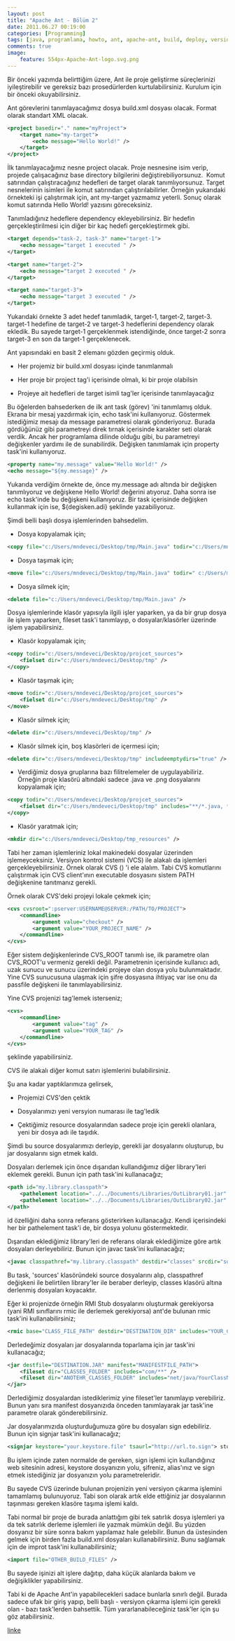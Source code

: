 ```yaml
---
layout: post
title: "Apache Ant - Bölüm 2"
date: 2011.06.27 00:19:00
categories: [Programming]
tags: [java, programlama, howto, ant, apache-ant, build, deploy, version-control]
comments: true
image:
    feature: 554px-Apache-Ant-logo.svg.png
---
```


Bir önceki yazımda belirttiğim üzere, Ant ile proje geliştirme süreçlerinizi iyileştirebilir ve gereksiz bazı prosedürlerden kurtulabilirsiniz. Kurulum için bir önceki okuyabilirsiniz. 

<!--more-->

Ant görevlerini tanımlayacağımız dosya build.xml dosyası olacak. Format olarak standart XML olacak. 

```xml
<project basedir="." name="myProject">
    <target name="my-target">
        <echo message="Hello World!" />
    </target>
</project> 
```

İlk tanımlayacağımız nesne project olacak. Proje nesnesine isim verip, projede çalışacağınız base directory bilgilerini değiştirebiliyorsunuz.  Komut satırından çalıştıracağınız hedefleri de target olarak tanımlıyorsunuz. Target nesnelerinin isimleri ile komut satırından çalıştırılabilirler. Örneğin yukarıdaki örnekteki işi çalıştırmak için, ant my-target yazmamız yeterli. Sonuç olarak komut satırında Hello World! yazısını göreceksiniz. 

Tanımladığınız hedeflere dependency ekleyebilirsiniz. Bir hedefin gerçekleştirilmesi için diğer bir kaç hedefi gerçekleştirmek gibi. 

```xml
<target depends="task-2, task-3" name="target-1">
    <echo message="target 1 executed " />
</target>

<target name="target-2">
    <echo message="target 2 executed " />
</target>

<target name="target-3">
    <echo message="target 3 executed " />
</target> 
```

Yukarıdaki örnekte 3 adet hedef tanımladık, target-1, target-2, target-3\. target-1 hedefine de target-2 ve target-3 hedeflerini dependency olarak ekledik. Bu sayede target-1 gerçeklenmek istendiğinde, önce target-2 sonra target-3 en son da target-1 gerçeklenecek. 

Ant yapısındaki en basit 2 elemanı gözden geçirmiş olduk. 

* Her projemiz bir build.xml dosyası içinde tanımlanmalı

* Her proje bir project tag'i içerisinde olmalı, ki bir proje olabilsin

* Projeye ait hedefleri de target isimli tag'ler içerisinde tanımlayacağız

Bu öğelerden bahsederken de ilk ant task (görev) 'ini tanımlamış olduk. Ekrana bir mesaj yazdırmak için, echo task'ini kullanıyoruz. Göstermek istediğimiz mesajı da message parametresi olarak gönderiyoruz. Burada gördüğünüz gibi parametreyi direk tırnak içerisinde karakter seti olarak verdik. Ancak her programlama dilinde olduğu gibi, bu parametreyi değişkenler yardımı ile de sunabilirdik. Değişken tanımlamak için property task'ini kullanıyoruz. 

```xml
<property name="my.message" value="Hello World!" /> 
<echo message="${my.message}" /> 
```

Yukarıda verdiğim örnekte de, önce my.message adı altında bir değişken tanımlıyoruz ve değişkene Hello World! değerini atıyoruz. Daha sonra ise echo task'inde bu değişkeni kullanıyoruz. Bir task içerisinde değişken kullanmak için ise, ${degisken.adi} şeklinde yazabiliyoruz. 

Şimdi belli başlı dosya işlemlerinden bahsedelim. 

* Dosya kopyalamak için; 

```xml
<copy file="c:/Users/mndeveci/Desktop/tmp/Main.java" todir="c:/Users/mndeveci/Desktop/projcet_sources/Main.java" /> 
```

* Dosya taşımak için; 

```xml
<move file="c:/Users/mndeveci/Desktop/tmp/Main.java" todir=" c:/Users/mndeveci/Desktop/projcet_sources/Main.java" /> 
```

* Dosya silmek için; 

```xml
<delete file="c:/Users/mndeveci/Desktop/tmp/Main.java" /> 
```

Dosya işlemlerinde klasör yapısıyla ilgili işler yaparken, ya da bir grup dosya ile işlem yaparken, fileset task'i tanımlayıp, o dosyalar/klasörler üzerinde işlem yapabilirsiniz. 

* Klasör kopyalamak için; 

```xml
<copy todir="c:/Users/mndeveci/Desktop/projcet_sources">
    <fielset dir="c:/Users/mndeveci/Desktop/tmp" />
</copy> 
```

* Klasör taşımak için; 

```xml
<move todir="c:/Users/mndeveci/Desktop/projcet_sources">
    <fielset dir="c:/Users/mndeveci/Desktop/tmp" />
</move> 
```

* Klasör silmek için; 

```xml
<delete dir="c:/Users/mndeveci/Desktop/tmp" /> 
```

* Klasör silmek için, boş klasörleri de içermesi için; 

```xml
<delete dir="c:/Users/mndeveci/Desktop/tmp" includeemptydirs="true" /> 
```

* Verdiğimiz dosya gruplarına bazı filitrelemeler de uygulayabiliriz. Örneğin proje klasörü altındaki sadece .java ve .png dosyalarını kopyalamak için; 

```xml
<copy todir="c:/Users/mndeveci/Desktop/projcet_sources">
    <fielset dir="c:/Users/mndeveci/Desktop/tmp" includes="**/*.java, **/*.png" />
</copy> 
```

* Klasör yaratmak için; 

```xml
<mkdir dir="c:/Users/mndeveci/Desktop/tmp_resources" /> 
```

Tabi her zaman işlemleriniz lokal makinedeki dosyalar üzerinden işlemeyceksiniz. Versiyon kontrol sistemi (VCS) ile alakalı da işlemleri gerçekleyebilirsiniz. Örnek olarak CVS () 'i ele alalım. Tabi CVS komutlarını çalıştırmak için CVS client'ının executable dosyasını sistem PATH değişkenine tanıtmanız gerekli. 

Örnek olarak CVS'deki projeyi lokale çekmek için; 

```xml
<cvs cvsroot=":pserver:USERNAME@SERVER:/PATH/TO/PROJECT">
    <commandline>
        <argument value="checkout" />
        <argument value="YOUR_PROJECT_NAME" />
    </commandline>
</cvs> 
```

Eğer sistem değişkenlerinde CVS_ROOT tanımlı ise, ilk parametre olan CVS_ROOT'u vermeniz gerekli değil. Parametrenin içerisinde kullanıcı adı, uzak sunucu ve sunucu üzerindeki projeye olan dosya yolu bulunmaktadır. Yine CVS sunucusuna ulaşmak için şifre dosyasına ihtiyaç var ise onu da passfile değişkeni ile tanımlayabilirsiniz. 

Yine CVS projenizi tag'lemek isterseniz; 

```xml
<cvs>
    <commandline>
        <argument value="tag" />
        <argument value="YOUR_TAG" />
    </commandline>
</cvs> 
```

şeklinde yapabilirsiniz. 

CVS ile alakalı diğer komut satırı işlemlerini bulabilirsiniz. 

Şu ana kadar yaptıklarımıza gelirsek, 

* Projemizi CVS'den çektik

* Dosyalarımızı yeni versyion numarası ile tag'ledik

* Çektiğimiz resource dosyalarından sadece proje için gerekli olanlara, yeni bir dosya adı ile taşıdık.

Şimdi bu source dosyalarımızı derleyip, gerekli jar dosyalarını oluşturup, bu jar dosyalarını sign etmek kaldı. 

Dosyaları derlemek için önce dışarıdan kullandığımız diğer library'leri eklemek gerekli. Bunun için path task'ini kullanacağız; 

```xml
<path id="my.library.classpath">
    <pathelement location="../../Documents/Libraries/OutLibrary01.jar" />
    <pathelement location="../../Documents/Libraries/OutLibrary02.jar" />
</path> 
```

id özelliğini daha sonra referans gösterirken kullanacağız. Kendi içerisindeki her bir pathelement task'i de, bir dosya yolunu göstermektedir. 

Dışarıdan eklediğimiz library'leri de referans olarak eklediğimize göre artık dosyaları derleyebiliriz. Bunun için javac task'ini kullanacağız; 

```xml
<javac classpathref="my.library.classpath" destdir="classes" srcdir="sources" /> 
```

Bu task, 'sources' klasöründeki source dosyalarını alıp, classpathref değişkeni ile belirtilen library'ler ile beraber derleyip, classes klasörü altına derlenmiş dosyaları koyacaktır. 

Eğer ki projenizde örneğin RMI Stub dosyalarını oluşturmak gerekiyorsa (yani RMI sınıflarını rmic ile derlemek gerekiyorsa) ant'de bulunan rmic task'ini kullanabilirsiniz; 

```xml
<rmic base="CLASS_FILE_PATH" destdir="DESTINATION_DIR" includes="YOUR_CLASS_FILES" /> 
```

Derledeğimiz dosyaları jar dosyalarında toparlama için jar task'ini kullanacağız; 

```xml
<jar destfile="DESTINATION.JAR" manifest="MANIFESTFILE_PATH">
    <fileset dir="CLASSES_FOLDER" includes="com/**" />
    <fileset dir="ANOTEHR_CLASSES_FOLDER" includes="net/java/YourClassName.class" />
</jar> 
```

Derlediğimiz dosyalardan istediklerimiz yine fileset'ler tanımlayıp verebiliriz. Bunun yanı sıra manifest dosyanızıda önceden tanımlayarak jar task'ine parametre olarak gönderebilirsiniz. 

Jar dosyalarımızıda oluşturduğumuza göre bu dosyaları sign edebiliriz. Bunun için signjar task'ini kullanacağız; 

```xml
<signjar keystore="your.keystore.file" tsaurl="http://url.to.sign"> storepass="your.pass" alias="your.alias" jar="jar.file.to.be.signed" /> 
```

Bu işlem içinde zaten normalde de gereken, sign işlemi için kullandığınız web sitesinin adresi, keystore dosyanızın yolu, şifreniz, alias'ınız ve sign etmek istediğiniz jar dosyanızın yolu parametreleridir. 

Bu sayede CVS üzerinde bulunan projenizin yeni versiyon çıkarma işlemini tamamlamış bulunuyoruz. Tabi son olarak artık elde ettiğiniz jar dosyalarının taşınması gereken klasöre taşıma işlemi kaldı. 

Tabi normal bir proje de burada anlattığım gibi tek satırlık dosya işlemleri ya da tek satırlık derleme işlemleri ile yazmak mümkün değil. Bu yüzden dosyanız bir süre sonra bakım yapılamaz hale gelebilir. Bunun da üstesinden gelmek için birden fazla build.xml dosyaları kullanabilirsiniz. Bunu sağlamak için de improt task'ini kullanabilirsiniz; 

```xml
<import file="OTHER_BUILD_FILES" /> 
```

Bu sayede işinizi alt işlere dağıtıp, daha küçük alanlarda bakım ve değişiklikler yapabilirsiniz. 

Tabi ki de Apache Ant'in yapabilecekleri sadace bunlarla sınırlı değil. Burada sadece ufak bir giriş yapıp, belli başlı - versiyon çıkarma işlemi için gerekli olan - bazı task'lerden bahsettik. Tüm yararlanabileceğiniz task'ler için şu göz atabilirsiniz. 

[linke](http://ant.apache.org/manual/tasksoverview.html)
